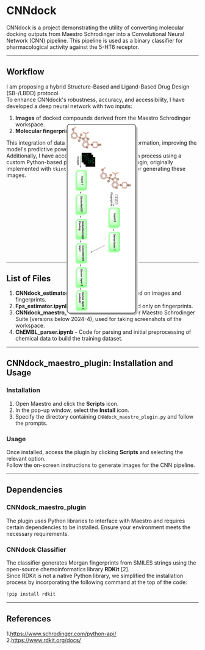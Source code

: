 # CNNdock

CNNdock is a project demonstrating the utility of converting molecular docking outputs from Maestro Schrodinger into a Convolutional Neural Network (CNN) pipeline. This pipeline is used as a binary classifier for pharmacological activity against the 5-HT6 receptor.

---

## Workflow

I am proposing a hybrid Structure-Based and Ligand-Based Drug Design (SB-/LBDD) protocol.  
To enhance CNNdock's robustness, accuracy, and accessibility, I have developed a deep neural network with two inputs:

1. **Images** of docked compounds derived from the Maestro Schrodinger workspace.
2. **Molecular fingerprints**.

This integration of data provides complementary information, improving the model's predictive power.  
Additionally, I have accelerated the image generation process using a custom Python-based plugin for Maestro [1]. The plugin, originally implemented with `tkinter`, simplifies the workflow for generating these images.

<img src="./images/CNN_diagram_rotated.png" alt="Opis obrazu" style="transform: rotate(90deg);"/>



---

## List of Files

1. **CNNdock_estimator.ipynb** - CNN classifier based on images and fingerprints.  
2. **Fps_estimator.ipynb** - Reference classifier based only on fingerprints.  
3. **CNNdock_maestro_plugin.py** - Python plugin for Maestro Schrodinger Suite (versions below 2024-4), used for taking screenshots of the workspace.  
4. **ChEMBL_parser.ipynb** - Code for parsing and initial preprocessing of chemical data to build the training dataset.

---

## CNNdock_maestro_plugin: Installation and Usage

### Installation

1. Open Maestro and click the **Scripts** icon.  
2. In the pop-up window, select the **Install** icon.  
3. Specify the directory containing `CNNdock_maestro_plugin.py` and follow the prompts.

### Usage

Once installed, access the plugin by clicking **Scripts** and selecting the relevant option.  
Follow the on-screen instructions to generate images for the CNN pipeline.

---

## Dependencies

### CNNdock_maestro_plugin

The plugin uses Python libraries to interface with Maestro and requires certain dependencies to be installed. Ensure your environment meets the necessary requirements.

### CNNdock Classifier

The classifier generates Morgan fingerprints from SMILES strings using the open-source chemoinformatics library **RDKit** [2].  
Since RDKit is not a native Python library, we simplified the installation process by incorporating the following command at the top of the code:
```python
!pip install rdkit
```

---

## References
1.https://www.schrodinger.com/python-api/   
2.https://www.rdkit.org/docs/  
